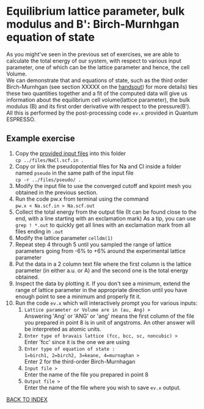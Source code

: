 # Equilibrium lattice parameter, bulk modulus and B': Birch-Murnhgan equation of state

As you might've seen in the previous set of exercises, we are able to calculate the total energy of our system, with respect to various input parameter, one of which can be the lattice parameter and hence, the cell Volume.  
We can demonstrate that and equations of state, such as the third order Birch-Murnhgan (see section XXXXX on the [handsout]()) for more details) ties these two quantities together and a fit of the computed data will give us information about the equilibrium cell volume(lattice parameter), the bulk modulus (B) and its first order derivative with respect to the pressure(B').  
All this is performed by the post-processing code ```ev.x``` provided in Quantum ESPRESSO.

## Example exercise

1. Copy the [provided input files](../files/NaCl.scf.in) into this folder  
  ```cp ../files/NaCl.scf.in .```
2. Copy or link the pseudopotential files for Na and Cl inside a folder named ```pseudo``` in the same path of the input file  
  ```cp -r ../files/pseudo/ .```
3. Modify the input file to use the converged cutoff and kpoint mesh you obtained in the previous section.
4. Run the code pw.x from terminal using the command  
  ```pw.x < Na.scf.in > Na.scf.out```
5. Collect the total energy from the output file (It can be found close to the end, with a line starting with an exclamation mark)
  As a tip, you can use ```grep ! *.out``` to quickly get all lines with an exclamation mark from all files ending in ```.out```
6. Modify the lattice parameter ```celldm(1)```
7. Repeat step 4 through 5 until you sampled the range of lattice parameters going from -6% to +6% around the experimental lattice parameter
8. Put the data in a 2 column text file where the first column is the lattice parameter (in either a.u. or A) and the second one is the total energy obtained.
9. Inspect the data by plotting it. If you don't see a minimum, extend the range of lattice parameter in the appropriate direction until you have enough point to see a minimum and properly fit it.
10. Run the code ```ev.x``` which will interactively prompt you for various inputs:  
    1. ```Lattice parameter or Volume are in (au, Ang) >```  
      Answering 'Ang' or 'ANG' or 'ang' means the first column of the file you prepared in point 8 is in unit of angstroms. An other answer will be interpreted as atomic units.
    2. ```Enter type of bravais lattice (fcc, bcc, sc, noncubic) >```  
      Enter 'fcc' since it is the one we are using
    3.  ```Enter type of equation of state :```  
      ```1=birch1, 2=birch2, 3=keane, 4=murnaghan >```  
      Enter 2 for the third-order Birch-Murnhagan
    4. ```Input file >```  
      Enter the name of the file you prepared in point 8
    5. ```Output file >```  
      Enter the name of the file where you wish to save ```ev.x``` output.

[BACK TO INDEX](../README.md)
